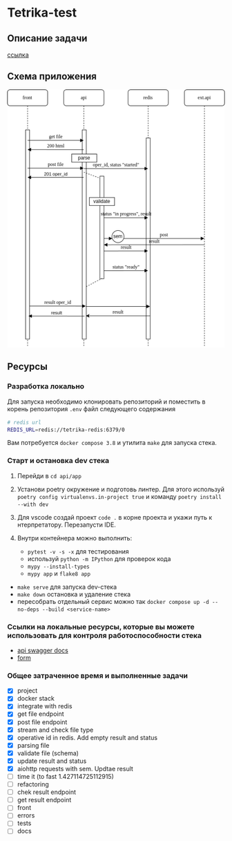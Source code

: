 # Tetrika-test

## Описание задачи

[ссылка](https://gist.github.com/KonstantinKlepikov/9e4a882e7ec5456ee30393546505c55d)

## Схема приложения

![tetrika](tetrika_scheme.png)

## Ресурсы

### Разработка локально

Для запуска необходимо клонировать репозиторий и поместить в корень репозитория `.env` файл следующего содержания

```bash
# redis url
REDIS_URL=redis://tetrika-redis:6379/0
```

Вам потребуется `docker compose 3.8` и утилита `make` для запуска стека.

### Старт и остановка dev стека

1. Перейди в `cd api/app`
2. Установи poetry окружение и подготовь линтер. Для этого используй `poetry config virtualenvs.in-project true` и команду `poetry install --with dev`
3. Для vscode создай проект `code .` в корне проекта и укажи путь к нтерпретатору. Перезапусти IDE.
4. Внутри контейнера можно выполнить:

    - `pytest -v -s -x` для тестирования
    - используй `python -m IPython` для проверок кода
    - `mypy --install-types`
    - `mypy app` и `flake8 app`

- `make serve` для запуска dev-стека
- `make down` остановка и удаление стека
- пересобрать отдельный сервис можно так `docker compose up -d --no-deps --build <service-name>`

### Ссылки на локальные ресурсы, которые вы можете использовать для контроля работоспособности стека

- [api swagger docs](http://localhost:8301/docs/)
- [form](http://localhost:8301/api/v1/file)

### Общее затраченное время и выполненные задачи

- [x] project
- [x] docker stack
- [x] integrate with redis
- [x] get file endpoint
- [x] post file endpoint
- [x] stream and check file type
- [x] operative id in redis. Add empty result and status
- [x] parsing file
- [x] validate file (schema)
- [x] update result and status
- [x] aiohttp requests with sem. Updtae result
- [ ] time it (to fast 1.427114725112915)
- [ ] refactoring
- [ ] chek result endpoint
- [ ] get result endpoint
- [ ] front
- [ ] errors
- [ ] tests
- [ ] docs
